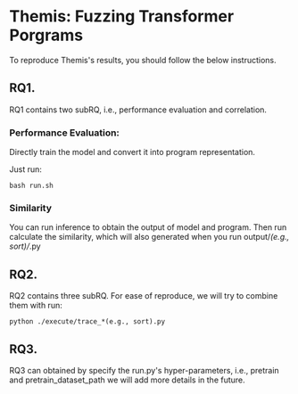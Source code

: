# Themis: Fuzzing Transformer Porgrams

To reproduce Themis's results, you should follow the below instructions.

## RQ1.
RQ1 contains two subRQ, i.e., performance evaluation and correlation.

### Performance Evaluation:
Directly train the model and convert it into program representation.

Just run: 
```
bash run.sh
```

### Similarity
You can run inference to obtain the output of model and program. Then run calculate the similarity, which will also generated when you run output/*(e.g., sort)/*.py

## RQ2.
RQ2 contains three subRQ. For ease of reproduce, we will try to combine them with run:
```
python ./execute/trace_*(e.g., sort).py
```

## RQ3.
RQ3 can obtained by specify the run.py's hyper-parameters, i.e., pretrain and pretrain_dataset_path
we will add more details in the future.